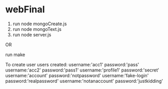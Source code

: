 # webFinal
1. run node mongoCreate.js
2. run node mongoText.js
3. run node server.js

  OR 
  
run make
 
To create user
users created:
   username:'acc1'         password:'pass'
   username:'acc2'         password:'pass1'
   username:'profile1'     password:'secret'
   username:'account'      password:'notpassword'
   username:'fake-login'   password:'realpassword'
   username:'notanaccount' password:'justkidding' 
